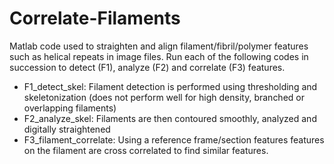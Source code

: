 # Correlate-Filaments
Matlab code used to straighten and align filament/fibril/polymer features such as helical repeats in image files.
Run each of the following codes in succession to detect (F1), analyze (F2) and correlate (F3) features.
- F1_detect_skel: Filament detection is performed using thresholding and skeletonization (does not perform well for high density, branched or overlapping filaments) 
- F2_analyze_skel: Filaments are then contoured smoothly, analyzed and digitally straightened 
- F3_filament_correlate: Using a reference frame/section features features on the filament are cross correlated to find similar features.
